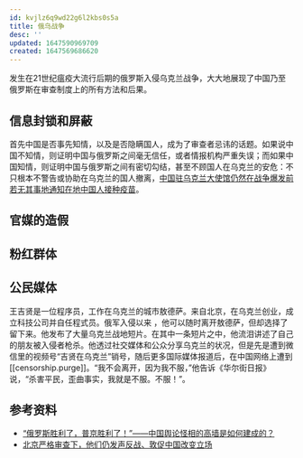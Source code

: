 ```yaml
---
id: kvjlz6q9wd22g6l2kbs0s5a
title: 俄乌战争
desc: ''
updated: 1647590969709
created: 1647569686620
---
```


发生在21世纪瘟疫大流行后期的俄罗斯入侵乌克兰战争，大大地展现了中国乃至俄罗斯在审查制度上的所有方法和后果。


## 信息封锁和屏蔽

首先中国是否事先知情，以及是否隐瞒国人，成为了审查者忌讳的话题。如果说中国不知情，则证明中国与俄罗斯之间毫无信任，或者情报机构严重失误；而如果中国知情，则证明中国与俄罗斯之间有密切勾结，甚至不顾国人在乌克兰的安危：不只根本不警告或协助在乌克兰的国人撤离，[中国驻乌克兰大使馆仍然在战争爆发前若无其事地通知在地中国人接种疫苗](https://web.archive.org/web/20220225112730/http://ua.china-embassy.org/lsfw/202202/t20220218_10643482.htm)。

## 官媒的造假



## 粉红群体



## 公民媒体

王吉贤是一位程序员，工作在乌克兰的城市敖德萨。来自北京，在乌克兰创业，成立科技公司并自任程式员。俄军入侵以来 ，他可以随时离开敖德萨，但却选择了留下来。他发布了大量乌克兰战地短片。在其中一条短片之中，他流泪讲述了自己的朋友被入侵者枪杀。他透过社交媒体和公众分享乌克兰的状况，但是先是遭到微信里的视频号“吉贤在乌克兰”销号，随后更多国际媒体报道后，在中国网络上遭到[[censorship.purge]]。“我不会离开，因为我不服，”他告诉《华尔街日报》说，“杀害平民，歪曲事实，我就是不服。不服！”。





## 参考资料

- [“俄罗斯胜利了，普京胜利了！”——中国舆论怪相的高墙是如何建成的？](https://chinadigitaltimes.net/chinese/678542.html?utm_source=dlvr.it&utm_medium=twitter)
- [北京严格审查下，他们仍发声反战、敦促中国改变立场](https://cn.nytimes.com/china/20220321/china-ukraine-russia-dissent/)